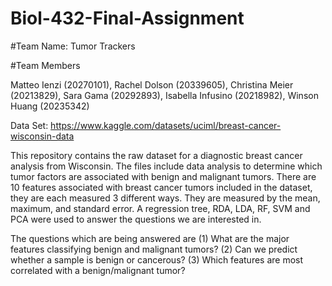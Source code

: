 # Biol-432-Final-Assignment

#Team Name: Tumor Trackers

#Team Members

Matteo Ienzi (20270101), Rachel Dolson (20339605), Christina Meier (20213829), Sara Gama (20292893), Isabella Infusino (20218982), Winson Huang (20235342)

Data Set: https://www.kaggle.com/datasets/uciml/breast-cancer-wisconsin-data

This repository contains the raw dataset for a diagnostic breast cancer analysis from Wisconsin. The files include data analysis to determine which tumor factors are associated with benign and malignant tumors. There are 10 features associated with breast cancer tumors included in the dataset, they are each measured 3 different ways. They are measured by the mean, maximum, and standard error. A regression tree, RDA, LDA, RF, SVM and PCA were used to answer the questions we are interested in. 

The questions which are being answered are 
(1) What are the major features classifying benign and malignant tumors? 
(2) Can we predict whether a sample is benign or cancerous? 
(3) Which features are most correlated with a benign/malignant tumor? 

